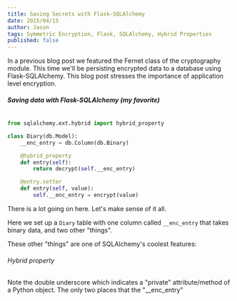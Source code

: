 ```yaml
---
title: Saving Secrets with Flask-SQLAlchemy
date: 2015/04/15
author: Jason
tags: Symmetric Encryption, Flask, SQLAlchemy, Hybrid Properties
published: false
---
```


In a previous blog post we featured the Fernet class of the cryptography module. This time we'll be persisting encrypted data to a database using Flask-SQLAlchemy. This blog post stresses the importance of application level encryption.


##### Saving data with Flask-SQLAlchemy (my favorite)


```python

from sqlalchemy.ext.hybrid import hybrid_property

class Diary(db.Model):
    __enc_entry = db.Column(db.Binary)

    @hybrid_property
    def entry(self):
        return decrypt(self.__enc_entry)

    @entry.setter
    def entry(self, value):
        self.__enc_entry = encrypt(value)

```

There is a lot going on here. Let's make sense of it all.

Here we set up a ```Diary``` table with one column called ```__enc_entry``` that takes binary data, and two other "things".

These other "things" are one of SQLAlchemy's coolest features:

###### Hybrid property

Note the double underscore which indicates a "private" attribute/method of a Python object. The only two places that the "__enc_entry"
